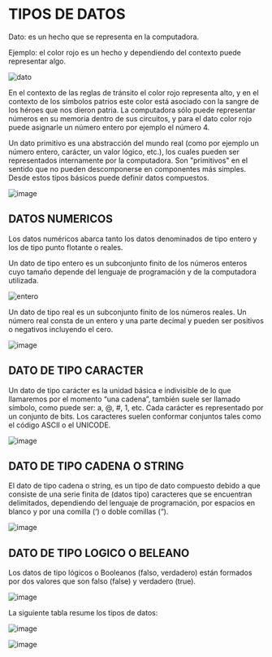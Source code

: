 # TIPOS DE DATOS
Dato: es un hecho que se representa en la computadora. 

Ejemplo: el color rojo es un hecho y dependiendo del contexto puede representar algo.

![dato](../images/dato.jpg)

En el contexto de las reglas de tránsito el color rojo representa alto, y en
el contexto de los símbolos patrios este color está asociado con la sangre
de los héroes que nos dieron patria.
La computadora sólo puede representar números en su memoria dentro
de sus circuitos, y para el dato color rojo puede asignarle un número
entero por ejemplo el número 4.

Un dato primitivo es una abstracción del mundo real (como por ejemplo
un número entero, carácter, un valor lógico, etc.), los cuales pueden ser
representados internamente por la computadora. Son "primitivos" en el
sentido que no pueden descomponerse en componentes más simples.
Desde estos tipos básicos puede definir datos compuestos.

![image](https://user-images.githubusercontent.com/91554777/162342445-3e4a63a5-4b64-4ad6-8a7f-73d69353d200.png)


## DATOS NUMERICOS
Los datos numéricos abarca tanto los datos denominados de tipo entero
y los de tipo punto flotante o reales.

Un dato de tipo entero es un subconjunto finito de los números enteros
cuyo tamaño depende del lenguaje de programación y de la computadora
utilizada.

![entero](../images/entero.jpg)

Un dato de tipo real es un subconjunto finito de los números reales. Un
número real consta de un entero y una parte decimal y pueden ser
positivos o negativos incluyendo el cero.

![image](https://user-images.githubusercontent.com/91554777/185262737-d31d8157-4aa4-41f2-8ab8-4561d954b990.png)

## DATO DE TIPO CARACTER

Un dato de tipo carácter es la unidad básica e indivisible de lo que
llamaremos por el momento “una cadena”, también suele ser llamado
símbolo, como puede ser: a, @, #, 1, etc. Cada carácter es representado
por un conjunto de bits. Los caracteres suelen conformar conjuntos tales
como el código ASCII o el UNICODE.

![image](https://user-images.githubusercontent.com/91554777/185262754-e680f0aa-05f5-484e-b96c-6d7bff2eca9b.png)


## DATO DE TIPO CADENA O STRING
El dato de tipo cadena o string, es un tipo de dato compuesto debido a
que consiste de una serie finita de (datos tipo) caracteres que se
encuentran delimitados, dependiendo del lenguaje de programación, por
espacios en blanco y por una comilla (‘) o doble comillas (“).

![image](https://user-images.githubusercontent.com/91554777/185262771-53794163-f582-405d-a752-5650533243aa.png)

## DATO DE TIPO LOGICO O BELEANO
Los datos de tipo lógicos o Booleanos (falso, verdadero) están formados
por dos valores que son falso (false) y verdadero (true).

![image](https://user-images.githubusercontent.com/91554777/185262781-c0b10e7d-cea6-432d-9318-1eeb27b96844.png)

La siguiente tabla resume los tipos de datos:

![image](https://user-images.githubusercontent.com/91554777/185262802-2f8584b7-2afd-4b54-ad59-a7a637f45372.png)

![image](https://user-images.githubusercontent.com/91554777/162351108-b14c6608-11ec-479c-8e67-ff46498e4e58.png)

